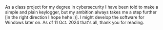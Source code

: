 As a class project for my degree in cybersecurity I have been told to make a simple and plain keylogger, but my ambition always takes me a step further [in the right direction I hope hehe :)]. I might develop the software for Windows later on. As of 11 Oct. 2024 that's all, thank you for reading.
